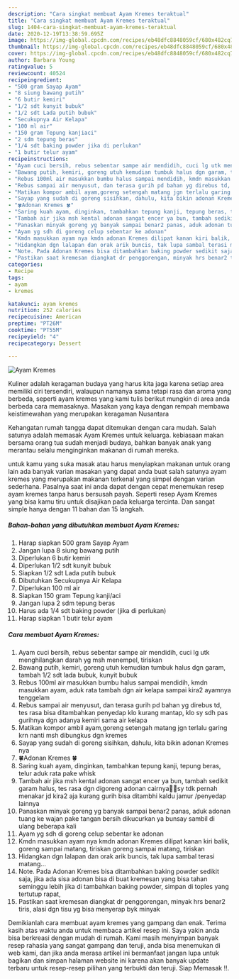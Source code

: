 ```yaml
---
description: "Cara singkat membuat Ayam Kremes teraktual"
title: "Cara singkat membuat Ayam Kremes teraktual"
slug: 1404-cara-singkat-membuat-ayam-kremes-teraktual
date: 2020-12-19T13:38:59.695Z
image: https://img-global.cpcdn.com/recipes/eb48dfc8848059cf/680x482cq70/ayam-kremes-foto-resep-utama.jpg
thumbnail: https://img-global.cpcdn.com/recipes/eb48dfc8848059cf/680x482cq70/ayam-kremes-foto-resep-utama.jpg
cover: https://img-global.cpcdn.com/recipes/eb48dfc8848059cf/680x482cq70/ayam-kremes-foto-resep-utama.jpg
author: Barbara Young
ratingvalue: 5
reviewcount: 40524
recipeingredient:
- "500 gram Sayap Ayam"
- "8 siung bawang putih"
- "6 butir kemiri"
- "1/2 sdt kunyit bubuk"
- "1/2 sdt Lada putih bubuk"
- "Secukupnya Air Kelapa"
- "100 ml air"
- "150 gram Tepung kanjiaci"
- "2 sdm tepung beras"
- "1/4 sdt baking powder jika di perlukan"
- "1 butir telur ayam"
recipeinstructions:
- "Ayam cuci bersih, rebus sebentar sampe air mendidih, cuci lg utk menghilangkan darah yg msh menempel, tiriskan"
- "Bawang putih, kemiri, goreng utuh kemudian tumbuk halus dgn garam, tambah 1/2 sdt lada bubuk, kunyit bubuk"
- "Rebus 100ml air masukkan bumbu halus sampai mendidih, kmdn masukkan ayam, aduk rata tambah dgn air kelapa sampai kira2 ayamnya tenggelam"
- "Rebus sampai air menyusut, dan terasa gurih pd bahan yg direbus td, tes rasa bisa ditambahkan penyedap klo kurang mantap, klo sy sdh pas gurihnya dgn adanya kemiri sama air kelapa"
- "Matikan kompor ambil ayam,goreng setengah matang jgn terlalu garing krn nanti msh dibungkus dgn kremes"
- "Sayap yang sudah di goreng sisihkan, dahulu, kita bikin adonan Kremes nya"
- "🍀Adonan Kremes 🍀"
- "Saring kuah ayam, dinginkan, tambahkan tepung kanji, tepung beras, telur aduk rata pake whisk"
- "Tambah air jika msh kental adonan sangat encer ya bun, tambah sedikit garam halus, tes rasa dgn digoreng adonan cairnya😬😬sy tdk pernah menakar jd kira2 aja kurang gurih bisa ditambhi kaldu jamur /penyedap lainnya"
- "Panaskan minyak goreng yg banyak sampai benar2 panas, aduk adonan tuang ke wajan pake tangan bersih dikucurkan ya bunsay sambil di ulang beberapa kali"
- "Ayam yg sdh di goreng celup sebentar ke adonan"
- "Kmdn masukkan ayam nya kmdn adonan Kremes dilipat kanan kiri balik, goreng sampai matang, tiriskan goreng sampai matang, tiriskan"
- "Hidangkan dgn lalapan dan orak arik buncis, tak lupa sambal terasi matang..."
- "Note. Pada Adonan Kremes bisa ditambahkan baking powder sedikit saja, jika ada sisa adonan bisa di buat kremesan yang bisa tahan seminggu lebih jika di tambahkan baking powder, simpan di toples yang tertutup rapat,"
- "Pastikan saat kremesan diangkat dr penggorengan, minyak hrs benar2 tiris, alasi dgn tisu yg bisa menyerap byk minyak"
categories:
- Recipe
tags:
- ayam
- kremes

katakunci: ayam kremes 
nutrition: 252 calories
recipecuisine: American
preptime: "PT26M"
cooktime: "PT55M"
recipeyield: "4"
recipecategory: Dessert

---
```



![Ayam Kremes](https://img-global.cpcdn.com/recipes/eb48dfc8848059cf/680x482cq70/ayam-kremes-foto-resep-utama.jpg)

Kuliner adalah keragaman budaya yang harus kita jaga karena setiap area memiliki ciri tersendiri, walaupun namanya sama tetapi rasa dan aroma yang berbeda, seperti ayam kremes yang kami tulis berikut mungkin di area anda berbeda cara memasaknya. Masakan yang kaya dengan rempah membawa keistimewahan yang merupakan keragaman Nusantara



Kehangatan rumah tangga dapat ditemukan dengan cara mudah. Salah satunya adalah memasak Ayam Kremes untuk keluarga. kebiasaan makan bersama orang tua sudah menjadi budaya, bahkan banyak anak yang merantau selalu menginginkan makanan di rumah mereka.

untuk kamu yang suka masak atau harus menyiapkan makanan untuk orang lain ada banyak varian masakan yang dapat anda buat salah satunya ayam kremes yang merupakan makanan terkenal yang simpel dengan varian sederhana. Pasalnya saat ini anda dapat dengan cepat menemukan resep ayam kremes tanpa harus bersusah payah.
Seperti resep Ayam Kremes yang bisa kamu tiru untuk disajikan pada keluarga tercinta. Dan sangat simple hanya dengan 11 bahan dan 15 langkah.


<!--inarticleads1-->

##### Bahan-bahan yang dibutuhkan membuat Ayam Kremes:

1. Harap siapkan 500 gram Sayap Ayam
1. Jangan lupa 8 siung bawang putih
1. Diperlukan 6 butir kemiri
1. Diperlukan 1/2 sdt kunyit bubuk
1. Siapkan 1/2 sdt Lada putih bubuk
1. Dibutuhkan Secukupnya Air Kelapa
1. Diperlukan 100 ml air
1. Siapkan 150 gram Tepung kanji/aci
1. Jangan lupa 2 sdm tepung beras
1. Harus ada 1/4 sdt baking powder (jika di perlukan)
1. Harap siapkan 1 butir telur ayam




<!--inarticleads2-->

##### Cara membuat  Ayam Kremes:

1. Ayam cuci bersih, rebus sebentar sampe air mendidih, cuci lg utk menghilangkan darah yg msh menempel, tiriskan
1. Bawang putih, kemiri, goreng utuh kemudian tumbuk halus dgn garam, tambah 1/2 sdt lada bubuk, kunyit bubuk
1. Rebus 100ml air masukkan bumbu halus sampai mendidih, kmdn masukkan ayam, aduk rata tambah dgn air kelapa sampai kira2 ayamnya tenggelam
1. Rebus sampai air menyusut, dan terasa gurih pd bahan yg direbus td, tes rasa bisa ditambahkan penyedap klo kurang mantap, klo sy sdh pas gurihnya dgn adanya kemiri sama air kelapa
1. Matikan kompor ambil ayam,goreng setengah matang jgn terlalu garing krn nanti msh dibungkus dgn kremes
1. Sayap yang sudah di goreng sisihkan, dahulu, kita bikin adonan Kremes nya
1. 🍀Adonan Kremes 🍀
1. Saring kuah ayam, dinginkan, tambahkan tepung kanji, tepung beras, telur aduk rata pake whisk
1. Tambah air jika msh kental adonan sangat encer ya bun, tambah sedikit garam halus, tes rasa dgn digoreng adonan cairnya😬😬sy tdk pernah menakar jd kira2 aja kurang gurih bisa ditambhi kaldu jamur /penyedap lainnya
1. Panaskan minyak goreng yg banyak sampai benar2 panas, aduk adonan tuang ke wajan pake tangan bersih dikucurkan ya bunsay sambil di ulang beberapa kali
1. Ayam yg sdh di goreng celup sebentar ke adonan
1. Kmdn masukkan ayam nya kmdn adonan Kremes dilipat kanan kiri balik, goreng sampai matang, tiriskan goreng sampai matang, tiriskan
1. Hidangkan dgn lalapan dan orak arik buncis, tak lupa sambal terasi matang...
1. Note. Pada Adonan Kremes bisa ditambahkan baking powder sedikit saja, jika ada sisa adonan bisa di buat kremesan yang bisa tahan seminggu lebih jika di tambahkan baking powder, simpan di toples yang tertutup rapat,
1. Pastikan saat kremesan diangkat dr penggorengan, minyak hrs benar2 tiris, alasi dgn tisu yg bisa menyerap byk minyak




Demikianlah cara membuat ayam kremes yang gampang dan enak. Terima kasih atas waktu anda untuk membaca artikel resep ini. Saya yakin anda bisa berkreasi dengan mudah di rumah. Kami masih menyimpan banyak resep rahasia yang sangat gampang dan teruji, anda bisa menemukan di web kami, dan jika anda merasa artikel ini bermanfaat jangan lupa untuk bagikan dan simpan halaman website ini karena akan banyak update terbaru untuk resep-resep pilihan yang terbukti dan teruji. Siap Memasak !!. 
